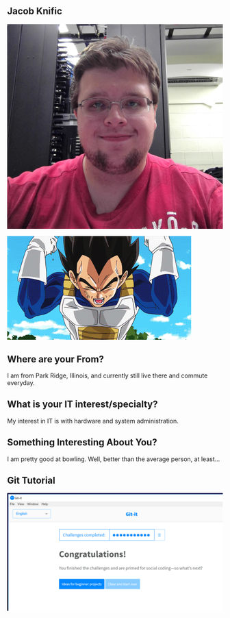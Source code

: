 ## Jacob Knific
![selfie](itmo-444/images/selfie.jpg "Jacob Knific")

![vegeta](itmo-444/images/vegeta.gif "Vegeta Super Saiyan")

## Where are your From?
I am from Park Ridge, Illinois, and currently still live there and commute everyday.

## What is your IT interest/specialty?
My interest in IT is with hardware and system administration.

## Something Interesting About You?
I am pretty good at bowling. Well, better than the average person, at least...

## Git Tutorial
![git](itmo-444/images/git.png "Git Tutorial")
